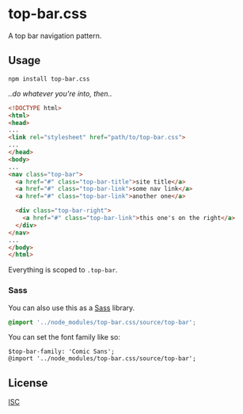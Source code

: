 # top-bar.css

A top bar navigation pattern.

## Usage

```
npm install top-bar.css
```

*..do whatever you're into, then..*

```html
<!DOCTYPE html>
<html>
<head>
...
<link rel="stylesheet" href="path/to/top-bar.css">
...
</head>
<body>
...
<nav class="top-bar">
  <a href="#" class="top-bar-title">site title</a>
  <a href="#" class="top-bar-link">some nav link</a>
  <a href="#" class="top-bar-link">another one</a>

  <div class="top-bar-right">
    <a href="#" class="top-bar-link">this one's on the right</a>
  </div>
</nav>
...
</body>
</html>
```

Everything is scoped to `.top-bar`.

### Sass

You can also use this as a [Sass](http://sass-lang.com/) library.

```scss
@import '../node_modules/top-bar.css/source/top-bar';
```

You can set the font family like so:

```
$top-bar-family: 'Comic Sans';
@import '../node_modules/top-bar.css/source/top-bar';
```

## License

[ISC](LICENSE.md)
